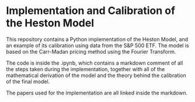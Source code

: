 # Implementation and Calibration of the Heston Model
This repository contains a Python implementation of the Heston Model, and an example of its calibration using data from the S&P 500 ETF. The model is based on the Carr-Madan pricing method using the Fourier Transform. 

The code is inside the .ipynb, which contains a markdown comment of all the steps taken during the implementation, together with all of the mathematical derivation of the model and the theory behind the calibration of the final model. 

The papers used for the implementation are all linked inside the markdown.
